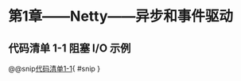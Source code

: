 # 第1章——Netty——异步和事件驱动

## 代码清单 1-1 阻塞 I/O 示例

@@snip[代码清单1-1](../../main/java/nia/chapter1/javadsl/BlockingIoExample.java){ #snip }

